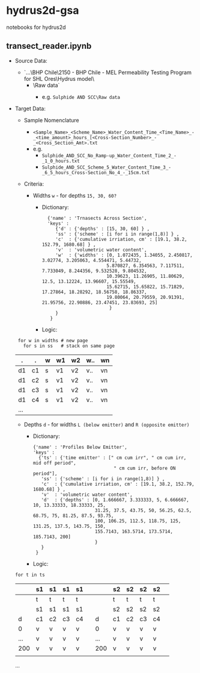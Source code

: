 # hydrus2d-gsa
notebooks for hydrus2d

## transect_reader.ipynb
* Source Data: 
  * `...\BHP Chile\2150 - BHP Chile - MEL Permeability Testing Program for SHL Ores\Hydrus model\
    * <sample name>\Raw data\`
      * e.g.  `Sulphide AND SCC\Raw data`
      
* Target Data: 
  * Sample Nomenclature
    * `<Sample_Name>_<Scheme_Name>_Water_Content_Time_<Time_Name>_-_<time_amount>_hours_[<Cross-Section_Number>_-_<Cross_Section_Amt>.txt`
    * e.g.
      * `Sulphide_AND_SCC_No_Ramp-up_Water_Content_Time_2_-_1_0_hours.txt`
      * `Sulphide_AND_SCC_Scheme_5_Water_Content_Time_3_-_6_5_hours_Cross-Section_No_4_-_15cm.txt`
  * Criteria: 
 
    * Widths `w` - for depths `15, 30, 60?`
 
       * Dictionary:
 
         ```
           {'name' : 'Trnasects Across Section', 
           'keys' : 
              {'d' : {'depths' : [15, 30, 60] } ,
              'ss' : {'scheme' : [i for i in range(1,8)] } ,
              'c'  : {'cumulative irriation, cm' : [19.1, 38.2, 152.79, 1680.68] } ,
              'v'  : 'volumetric water content',
              'w'  : {'widths' : [0, 1.072435, 1.34055, 2.450817, 3.02774, 3.205063, 4.554471, 5.44732,
                                 5.870827, 6.354563, 7.117511, 7.733049, 8.244356, 9.532528, 9.804532, 
                                 10.39623, 11.26905, 11.80629, 12.5, 13.12224, 13.96607, 15.55549, 
                                 15.62715, 15.65822, 15.71829, 17.27864, 18.28292, 18.56758, 18.86337, 
                                 19.80064, 20.79559, 20.91391, 21.95756, 22.90886, 23.47451, 23.83693, 25]
                                  }
              }
            }
         ``` 
 
       * Logic: 
 
  ```
   for w in widths # new page
     for s in ss   # stack on same page
  ```
 
    | .   | .   | w   | w1  | w2  | w.. | wn  |
    | --- | --- | --- | --- | --- | --- | --- |
    | d1  | c1  | s   | v1  | v2  | v.. | vn  |  
    | d1  | c2  | s   | v1  | v2  | v.. | vn  |  
    | d1  | c3  | s   | v1  | v2  | v.. | vn  |  
    | d1  | c4  | s   | v1  | v2  | v.. | vn  |   
    | ... |     |     |     |     |     |     |   
 
 
    * Depths `d` - for widths `L (below emitter)` and `R (opposite emitter)`
 
      * Dictionary:
 
        ```
        {'name' : 'Profiles Below Emitter', 
        'keys' : 
          {'ts' : {'time emitter' : [" cm cum irr", " cm cum irr, mid off period", 
                                      " cm cum irr, before ON period"], 
           'ss' : {'scheme' : [i for i in range(1,8)] } ,
           'c'  : {'cumulative irriation, cm' : [19.1, 38.2, 152.79, 1680.68] } ,
           'v'  : 'volumetric water content',
           'd'  : {'depths' : [0, 1.666667, 3.333333, 5, 6.666667, 10, 13.33333, 18.33333, 25,
                               31.25, 37.5, 43.75, 50, 56.25, 62.5, 68.75, 75, 81.25, 87.5, 93.75, 
                               100, 106.25, 112.5, 118.75, 125, 131.25, 137.5, 143.75, 150, 
                               155.7143, 163.5714, 173.5714, 185.7143, 200]
                               }
           }
         }
         ``` 
 
      * Logic: 

  ` for t in ts `
 
    |    | s1  | s1  | s1  | s1  | |    | s2  | s2  | s2  | s2  | |
    | -- | --- | --- | --- | --- |-| -- | --- | --- | --- | --- |-|           
    |    | t   | t   | t   | t   | |    | t   | t   | t   | t   | |
    |    | s1  | s1  | s1  | s1  | |    | s2  | s2  | s2  | s2  | |
    |d   | c1  | c2  | c3  | c4  | |d   | c1  | c2  | c3  | c4  | |
    |0   | v   | v   | v   | v   | |0   | v   | v   | v   | v   | |
    |... | v   | v   | v   | v   | |... | v   | v   | v   | v   | |
    |200 | v   | v   | v   | v   | |200 | v   | v   | v   | v   | |
    |    |     |     |     |     | |    |     |     |     |     | |
    ...

 
